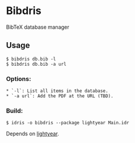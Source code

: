 # Bibdris
BibTeX database manager

## Usage

```
$ bibdris db.bib -l     
$ bibdris db.bib -a url
```

### Options:
	* `-l`: List all items in the database.
	* `-a url`: Add the PDF at the URL (TBD).

### Build:
```
$ idris -o bibdris --package lightyear Main.idr
```

Depends on [lightyear](https://github.com/ziman/lightyear).
